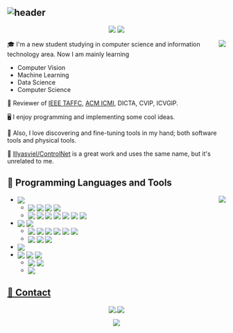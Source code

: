 ## ![header](https://capsule-render.vercel.app/api?type=Waving&color=timeGradient&height=200&animation=fadeIn&section=header&text=ControlNet&fontSize=60)

<div align="center">
 <img src="https://img.shields.io/github/followers/ControlNet?style=flat-square&color=lightblue">
 <img src="https://img.shields.io/github/stars/ControlNet?style=flat-square&color=red">
</div>

<p></p>
<img align="right" src="https://github-stats-vercel-inky.vercel.app/api?username=ControLNet&count_private=true&hide=contribs,prs&show_icons=true&theme=radical">

🎓 I'm a new student studying in computer science and information technology area. Now I am mainly learning
 -  Computer Vision
 -  Machine Learning
 -  Data Science 
 -  Computer Science

🔎 Reviewer of [IEEE TAFFC](https://ieeexplore.ieee.org/xpl/RecentIssue.jsp?punumber=5165369), [ACM ICMI](https://dl.acm.org/conference/icmi), DICTA, CVIP, ICVGIP.

🖥️ I enjoy programming and implementing some cool ideas. 

🧰 Also, I love discovering and fine-tuning tools in my hand; both software tools and physical tools. 

🔔 [lllyasviel/ControlNet](https://github.com/lllyasviel/ControlNet) is a great work and uses the same name, but it's unrelated to me.


## 💾 Programming Languages and Tools

<img align="right" src="https://github-stats-vercel-inky.vercel.app/api/top-langs/?username=ControlNet&layout=compact&theme=radical&langs_count=10&hide=Jupyter%20Notebook">

<ul>
    <li>
        <a href="https://www.python.org/" rel="nofollow"><img align="center"
                    src="https://img.shields.io/badge/Python-3776AB?logo=Python&style=flat-square&logoColor=white"
                    style="max-width:100%;"></a>
        <ul>
            <li><a href="https://www.jetbrains.com/pycharm/" rel="nofollow"><img align="center"
                        src="https://img.shields.io/badge/PyCharm-006600?logo=PyCharm&style=flat-square&logoColor=white"
                        style="max-width:100%;"></a> <a href="https://www.anaconda.com/" rel="nofollow"><img
                        align="center"
                        src="https://img.shields.io/badge/Anaconda-44A833?logo=Anaconda&style=flat-square&logoColor=white"
                        style="max-width:100%;"></a> <a href="https://jupyter.org/" rel="nofollow"><img align="center"
                        src="https://img.shields.io/badge/Jupyter-F37626?logo=Jupyter&style=flat-square&logoColor=white"
                        style="max-width:100%;"></a> <a href="https://pypi.org/" rel="nofollow"><img align="center"
                        src="https://img.shields.io/badge/PyPI-3775A9?logo=PyPI&style=flat-square&logoColor=white"
                        style="max-width:100%;"></a></li>
            <li><a href="https://numpy.org/" rel="nofollow"><img align="center"
                        src="https://img.shields.io/badge/NumPy-013243?logo=Numpy&style=flat-square&logoColor=white"
                        style="max-width:100%;"></a> <a href="https://pandas.pydata.org/" rel="nofollow"><img
                        align="center"
                        src="https://img.shields.io/badge/pandas-150458?logo=pandas&style=flat-square&logoColor=white"
                        style="max-width:100%;"></a> <a href="https://pytorch.org/" rel="nofollow"><img align="center"
                        src="https://img.shields.io/badge/PyTorch-EE4C2C?logo=PyTorch&style=flat-square&logoColor=white"
                        style="max-width:100%;"></a> <a href="https://www.pytorchlightning.ai/" rel="nofollow"><img
                        align="center"
                        src="https://img.shields.io/badge/Lightning-792EE5?logo=PyTorch%20Lightning&style=flat-square&logoColor=white"
                        style="max-width:100%;"></a> <a href="https://www.tensorflow.org/" rel="nofollow"><img
                        align="center"
                        src="https://img.shields.io/badge/TensorFlow-FF6F00?logo=TensorFlow&style=flat-square&logoColor=white"
                        style="max-width:100%;"></a> <a href="https://scikit-learn.org/" rel="nofollow"><img
                        align="center"
                        src="https://img.shields.io/badge/Sklearn-F7931E?logo=scikit-learn&style=flat-square&logoColor=white"
                        style="max-width:100%;"></a> <a href="https://fastapi.tiangolo.com/" rel="nofollow"><img
                        align="center"
                        src="https://img.shields.io/badge/FastAPI-009688?logo=fastapi&style=flat-square&logoColor=white"
                        style="max-width:100%;"></a></li>
        </ul>
    </li>
    <li>
        <a href="https://developer.mozilla.org/en-US/docs/Web/JavaScript" rel="nofollow"><img align="center"
                    src="https://img.shields.io/badge/JavaScript-F7DF1E?logo=JavaScript&style=flat-square&logoColor=black"
                    style="max-width:100%;"></a> <a href="https://www.typescriptlang.org/" rel="nofollow"><img
                        align="center"
                        src="https://img.shields.io/badge/TypeScript-3178C6?logo=TypeScript&style=flat-square&logoColor=white"
                        style="max-width:100%;"></a> 
        <ul>
            <li><a href="https://www.jetbrains.com/webstorm/" rel="nofollow"><img align="center"
                        src="https://img.shields.io/badge/WebStorm-00A2A2?logo=WebStorm&style=flat-square&logoColor=white"
                        style="max-width:100%;"></a> <a href="https://nodejs.org/" rel="nofollow"><img align="center"
                        src="https://img.shields.io/badge/Node.js-339933?logo=Nodedotjs&style=flat-square&logoColor=white"
                        style="max-width:100%;"></a> <a href="https://www.npmjs.com/" rel="nofollow"><img align="center"
                        src="https://img.shields.io/badge/npm-CB3837?logo=npm&style=flat-square&logoColor=white"
                        style="max-width:100%;"></a> <a href="https://rollupjs.org/" rel="nofollow"><img align="center"
                        src="https://img.shields.io/badge/rollup.js-EC4A3F?logo=rollupdotjs&style=flat-square&logoColor=white"
                        style="max-width:100%;"></a> <a href="https://webpack.js.org/" rel="nofollow"><img
                        align="center"
                        src="https://img.shields.io/badge/Webpack-8DD6F9?logo=Webpack&style=flat-square&logoColor=black"
                        style="max-width:100%;"></a> <a href="https://vitejs.dev/" rel="nofollow"><img
                        align="center"
                        src="https://img.shields.io/badge/Vite-646CFF?logo=vite&style=flat-square&logoColor=white"
                        style="max-width:100%;"></a></li>
            <li><a href="https://jquery.com/" rel="nofollow"><img align="center"
                        src="https://img.shields.io/badge/jQuery-0769AD?logo=jQuery&style=flat-square&logoColor=white"
                        style="max-width:100%;"></a> <a href="https://d3js.org/" rel="nofollow"><img align="center"
                        src="https://img.shields.io/badge/d3.js-F9A03C?logo=d3dotjs&style=flat-square&logoColor=white"
                        style="max-width:100%;"></a> <a href="https://vuejs.org/" rel="nofollow"><img align="center"
                        src="https://img.shields.io/badge/Vue.js-4FC08D?logo=vuedotjs&style=flat-square&logoColor=white"
                        style="max-width:100%;"></a></li>
        </ul>
    </li>
    <li>
        <a href="https://www.r-project.org/" rel="nofollow"><img align="center"
                    src="https://img.shields.io/badge/R-276DC3?logo=R&style=flat-square&logoColor=white"
                    style="max-width:100%;"></a>
    </li>
    <li>
        <a href="https://www.java.com/" rel="nofollow"><img align="center"
                    src="https://img.shields.io/badge/Java-007396?logo=OpenJDK&style=flat-square&logoColor=white"
                    style="max-width:100%;"></a> <a href="https://kotlinlang.org/" rel="nofollow"><img
                        align="center"
                        src="https://img.shields.io/badge/Kotlin-0095D5?logo=Kotlin&style=flat-square&logoColor=white"
                        style="max-width:100%;"></a> <a href="https://www.scala-lang.org/" rel="nofollow"><img
                        align="center"
                        src="https://img.shields.io/badge/Scala-DC322F?logo=Scala&style=flat-square&logoColor=white"
                        style="max-width:100%;"></a> 
        <ul>
            <li><a href="https://www.jetbrains.com/idea/" rel="nofollow"><img align="center"
                        src="https://img.shields.io/badge/IDEA-8C201E?logo=IntelliJ%20IDEA&style=flat-square"
                        style="max-width:100%;"></a> <a href="https://gradle.org/" rel="nofollow"><img align="center"
                        src="https://img.shields.io/badge/Gradle-02303A?logo=Gradle&style=flat-square&logoColor=white"
                        style="max-width:100%;"></a></li>
            <li><a href="https://spark.apache.org/" ref="nofollow"><img align="center"
                        src="https://img.shields.io/badge/Spark-E25A1C?logo=ApacheSpark&style=flat-square&logoColor=white"></li>
        </ul>
    </li>
</ul>

## 📮 Contact

<div align="center">
  <a href="https://controlnet.space"><img align="center" src="https://img.shields.io/badge/Blog-ControlNet-lightblue?logo=hexo&style=for-the-badge">
  <a href="mailto:smczx@hotmail.com"><img align="center" src="https://img.shields.io/badge/Email-Hotmail-yellowgreen?logo=minutemailer&style=for-the-badge"></a>
</div>

<p></p>
 
<div align="center"><img align="center" src="https://count.getloli.com/get/@ControlNet?theme=rule34"></div>
<!--
**ControlNet/ControlNet** is a ✨ _special_ ✨ repository because its `README.md` (this file) appears on your GitHub profile.

Here are some ideas to get you started:

- 🔭 I’m currently working on ...
- 🌱 I’m currently learning ...
- 👯 I’m looking to collaborate on ...
- 🤔 I’m looking for help with ...
- 💬 Ask me about ...
- 📫 How to reach me: ...
- 😄 Pronouns: ...
- ⚡ Fun fact: ...
-->

